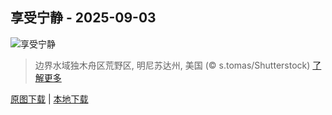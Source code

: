 ## 享受宁静 - 2025-09-03
![享受宁静](https://cn.bing.com/th?id=OHR.MinnesotaWaters_ZH-CN6078521418_UHD.jpg&rf=LaDigue_UHD.jpg&pid=hp&w=3840&h=2160&rs=1&c=4)

> 边界水域独木舟区荒野区, 明尼苏达州, 美国 (© s.tomas/Shutterstock)
> [了解更多](https://www.bing.com/search?q=+%E6%98%8E%E5%B0%BC%E8%8B%8F%E8%BE%BE%E5%B7%9E%E8%BE%B9%E7%95%8C%E6%B0%B4%E5%9F%9F&form=hpcapt&mkt=zh-cn)

[原图下载](https://cn.bing.com/th?id=OHR.MinnesotaWaters_ZH-CN6078521418_UHD.jpg&rf=LaDigue_UHD.jpg&pid=hp&w=3840&h=2160&rs=1&c=4) | [本地下载](images/2025/09/2025-09-03.jpg)

